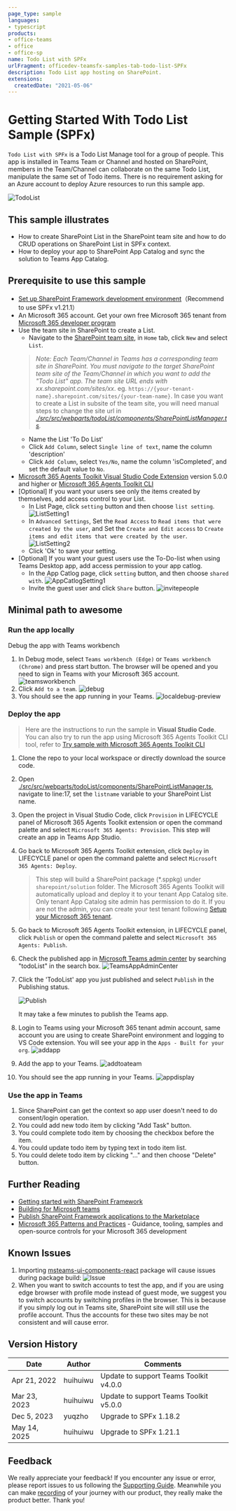 ```yaml
---
page_type: sample
languages:
- typescript
products:
- office-teams
- office
- office-sp
name: Todo List with SPFx
urlFragment: officedev-teamsfx-samples-tab-todo-list-SPFx
description: Todo List app hosting on SharePoint.
extensions:
  createdDate: "2021-05-06"
---
```

# Getting Started With Todo List Sample (SPFx)

`Todo List with SPFx` is a Todo List Manage tool for a group of people. This app is installed in Teams Team or Channel and hosted on SharePoint, members in the Team/Channel can collaborate on the same Todo List, manipulate the same set of Todo items. There is no requirement asking for an Azure account to deploy Azure resources to run this sample app.

![TodoList](images/ToDoListCRUD.gif)

## This sample illustrates

- How to create SharePoint List in the SharePoint team site and how to do CRUD operations on SharePoint List in SPFx context.
- How to deploy your app to SharePoint App Catalog and sync the solution to Teams App Catalog.

## Prerequisite to use this sample
* [Set up SharePoint Framework development environment](https://aka.ms/teamsfx-spfx-dev-environment-setup)（Recommend to use SPFx v1.21.1）
* An Microsoft 365 account. Get your own free Microsoft 365 tenant from [Microsoft 365 developer program](https://developer.microsoft.com/en-us/microsoft-365/dev-program)
* Use the team site in SharePoint to create a List.
    - Navigate to the [SharePoint team site](https://support.microsoft.com/en-us/office/create-a-team-site-in-sharepoint-ef10c1e7-15f3-42a3-98aa-b5972711777d), in `Home` tab, click `New` and select `List`.
    > *Note: Each Team/Channel in Teams has a corresponding team site in SharePoint. You must navigate to the target SharePoint team site of the Team/Channel in which you want to add the "Todo List" app. The team site URL ends with xx.sharepoint.com/sites/xx*. eg. `https://{your-tenant-name}.sharepoint.com/sites/{your-team-name}`.
    > In case you want to create a List in subsite of the team site, you will need manual steps to change the site url in *[./src/src/webparts/todoList/components/SharePointListManager.ts](./src/src/webparts/todoList/components/SharePointListManager.ts).*
    - Name the List 'To Do List'
    - Click `Add Column`, select `Single line of text`, name the column 'description'
    - Click `Add Column`, select `Yes/No`, name the column 'isCompleted', and set the default value to `No`.
* [Microsoft 365 Agents Toolkit Visual Studio Code Extension](https://aka.ms/teams-toolkit) version 5.0.0 and higher or [Microsoft 365 Agents Toolkit CLI](https://aka.ms/teams-toolkit-cli)
* [Optional] If you want your users see only the items created by themselves, add access control to your List.
    - In List Page, click `setting` button and then choose `list setting`.
    ![ListSetting1](images/ListSetting1.png)
    - In `Advanced Settings`, Set the `Read Access` to `Read items that were created by the user`, and Set the `Create and Edit access` to `Create items and edit items that were created by the user`.
    ![ListSetting2](images/ListSetting2.png)
    - Click 'Ok' to save your setting.
* [Optional] If you want your guest users use the To-Do-list when using Teams Desktop app, add access permission to your app catlog.
    - In the App Catlog page, click `setting` button, and then choose `shared with`.
    ![AppCatlogSetting1](images/AppCatlogSetting1.png)
    - Invite the guest user and click `Share` button.
    ![invitepeople](images/invitepeople.png)

## Minimal path to awesome
### Run the app locally
Debug the app with Teams workbench

1. In Debug mode, select `Teams workbench (Edge)` or `Teams workbench (Chrome)` and press start button. The browser will be opened and you need to sign in Teams with your Microsoft 365 account.
![teamsworkbench](images/teamsworkbench.png)
2. Click `Add to a team`.
![debug](images/localdebug.png)
3. You should see the app running in your Teams.
![localdebug-preview](images/localdebug-preview.png)
### Deploy the app
>Here are the instructions to run the sample in **Visual Studio Code**. You can also try to run the app using Microsoft 365 Agents Toolkit CLI tool, refer to [Try sample with Microsoft 365 Agents Toolkit CLI](cli.md)

1. Clone the repo to your local workspace or directly download the source code.
1. Open [./src/src/webparts/todoList/components/SharePointListManager.ts](./src/src/webparts/todoList/components/SharePointListManager.ts), navigate to line:17, set the `listname` variable to your SharePoint List name.
1. Open the project in Visual Studio Code, click `Provision` in LIFECYCLE panel of Microsoft 365 Agents Toolkit extension or open the command palette and select `Microsoft 365 Agents: Provision`. This step will create an app in Teams App Studio.
1. Go back to Microsoft 365 Agents Toolkit extension, click `Deploy` in LIFECYCLE panel or open the command palette and select `Microsoft 365 Agents: Deploy`.
    > This step will build a SharePoint package (*.sppkg) under `sharepoint/solution` folder. The Microsoft 365 Agents Toolkit will automatically upload and deploy it to your tenant App Catalog site. Only tenant App Catalog site admin has permission to do it. If you are not the admin, you can create your test tenant following [Setup your Microsoft 365 tenant](https://docs.microsoft.com/en-us/sharepoint/dev/spfx/set-up-your-developer-tenant).
1. Go back to Microsoft 365 Agents Toolkit extension, in LIFECYCLE panel, click `Publish` or open the command palette and select `Microsoft 365 Agents: Publish`.
1. Check the published app in [Microsoft Teams admin center](https://admin.teams.microsoft.com/policies/manage-apps) by searching "todoList" in the search box.
![TeamsAppAdminCenter](images/TeamsAppAdminCenter.png)
1. Click the 'TodoList' app you just published and select `Publish` in the Publishing status.

    ![Publish](images/Publish.png)

    It may take a few minutes to publish the Teams app.
1. Login to Teams using your Microsoft 365 tenant admin account, same account you are using to create SharePoint environment and logging to VS Code extension. You will see your app in the `Apps - Built for your org`.
![addapp](images/addapp.png)
1. Add the app to your Teams.
![addtoateam](images/addtoateam.png)
1. You should see the app running in your Teams.
![appdisplay](images/appdisplay.png)

### Use the app in Teams
1. Since SharePoint can get the context so app user doesn't need to do consent/login operation.
2. You could add new todo item by clicking "Add Task" button.
3. You could complete todo item by choosing the checkbox before the item.
4. You could update todo item by typing text in todo item list.
5. You could delete todo item by clicking "..." and then choose "Delete" button.

## Further Reading
- [Getting started with SharePoint Framework](https://docs.microsoft.com/en-us/sharepoint/dev/spfx/set-up-your-developer-tenant)
- [Building for Microsoft teams](https://docs.microsoft.com/en-us/sharepoint/dev/spfx/build-for-teams-overview)
- [Publish SharePoint Framework applications to the Marketplace](https://docs.microsoft.com/en-us/sharepoint/dev/spfx/publish-to-marketplace-overview)
- [Microsoft 365 Patterns and Practices](https://aka.ms/m365pnp) - Guidance, tooling, samples and open-source controls for your Microsoft 365 development

## Known Issues
1. Importing [msteams-ui-components-react](https://www.npmjs.com/package/msteams-ui-components-react) package will cause issues during package build:
![Issue](images/knownissue.png)
2. When you want to switch accounts to test the app, and if you are using edge browser with profile mode instead of guest mode, we suggest you to switch accounts by switching  profiles in the browser. This is because if you simply log out in Teams site, SharePoint site will still use the profile account. Thus the accounts for these two sites may be not consistent and will cause error.

## Version History
|Date| Author| Comments|
|---|---|---|
|Apr 21, 2022| huihuiwu | Update to support Teams Toolkit v4.0.0|
|Mar 23, 2023| huihuiwu | Update to support Teams Toolkit v5.0.0|
|Dec 5, 2023| yuqzho | Upgrade to SPFx 1.18.2 |
|May 14, 2025| huihuiwu | Upgrade to SPFx 1.21.1|

## Feedback
We really appreciate your feedback! If you encounter any issue or error, please report issues to us following the [Supporting Guide](https://github.com/OfficeDev/TeamsFx-Samples/blob/dev/SUPPORT.md). Meanwhile you can make [recording](https://aka.ms/teamsfx-record) of your journey with our product, they really make the product better. Thank you!
